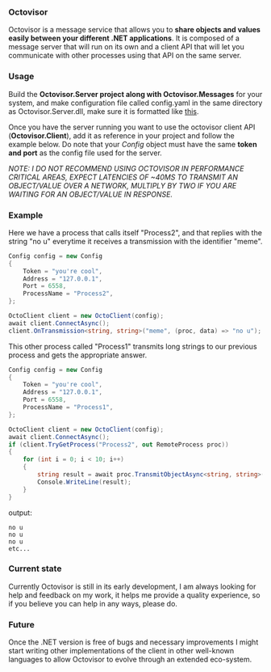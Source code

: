 ### Octovisor
Octovisor is a message service that allows you to **share objects and values easily between your different .NET applications**. It is composed of a message server that will run on its own and a client API that will let you communicate with other processes using that API on the same server.

### Usage
Build the **Octovisor.Server project along with Octovisor.Messages** for your system, and make configuration file called config.yaml
in the same directory as Octovisor.Server.dll, make sure it is formatted like [this](https://github.com/Earu/Octovisor/blob/master/Octovisor.Server/config.yaml.example).

Once you have the server running you want to use the octovisor client API (**Octovisor.Client**), add it as reference in your project and follow the example below. Do note that your *Config* object must have the same **token and port** as the config file used for the server.

*NOTE: I DO NOT RECOMMEND USING OCTOVISOR IN PERFORMANCE CRITICAL AREAS, EXPECT LATENCIES OF ~40MS TO TRANSMIT AN OBJECT/VALUE OVER A NETWORK, MULTIPLY BY TWO IF YOU ARE WAITING FOR AN OBJECT/VALUE IN RESPONSE.*

### Example
Here we have a process that calls itself "Process2", and that replies with the string "no u" everytime it receives a transmission with the identifier "meme".
```csharp
Config config = new Config
{
    Token = "you're cool",
    Address = "127.0.0.1",
    Port = 6558,
    ProcessName = "Process2",
};

OctoClient client = new OctoClient(config);
await client.ConnectAsync();
client.OnTransmission<string, string>("meme", (proc, data) => "no u");
```

This other process called "Process1" transmits long strings to our previous process and gets the appropriate answer.
```csharp
Config config = new Config
{
    Token = "you're cool",
    Address = "127.0.0.1",
    Port = 6558,
    ProcessName = "Process1",
};

OctoClient client = new OctoClient(config);
await client.ConnectAsync();
if (client.TryGetProcess("Process2", out RemoteProcess proc))
{
    for (int i = 0; i < 10; i++)
    {
        string result = await proc.TransmitObjectAsync<string, string>("meme", new string('A', 10000));
        Console.WriteLine(result);
    }
}
```
output:
```
no u
no u
no u
etc...
```

### Current state
Currently Octovisor is still in its early development, I am always looking for help and feedback on my work, it helps me provide a quality experience, so if you believe you can help in any ways, please do.

### Future
Once the .NET version is free of bugs and necessary improvements I might start writing other implementations of the client in other well-known languages to allow Octovisor to evolve through an extended eco-system.
